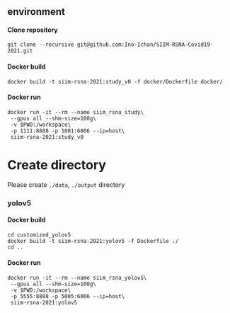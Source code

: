 # 

## environment

#### Clone repository

```
git clone --recursive git@github.com:Ino-Ichan/SIIM-RSNA-Covid19-2021.git
```

#### Docker build
```
docker build -t siim-rsna-2021:study_v0 -f docker/Dockerfile docker/
```

#### Docker run
```
docker run -it --rm --name siim_rsna_study\
 --gpus all --shm-size=100g\
 -v $PWD:/workspace\
 -p 1111:8888 -p 1001:6006 --ip=host\
 siim-rsna-2021:study_v0
```

# Create directory

Please create `./data`, `./output` directory 


### yolov5

#### Docker build
```
cd customized_yolov5
docker build -t siim-rsna-2021:yolov5 -f Dockerfile ./
cd ..
```

#### Docker run
```
docker run -it --rm --name siim_rsna_yolov5\
 --gpus all --shm-size=100g\
 -v $PWD:/workspace\
 -p 5555:8888 -p 5005:6006 --ip=host\
 siim-rsna-2021:yolov5
```